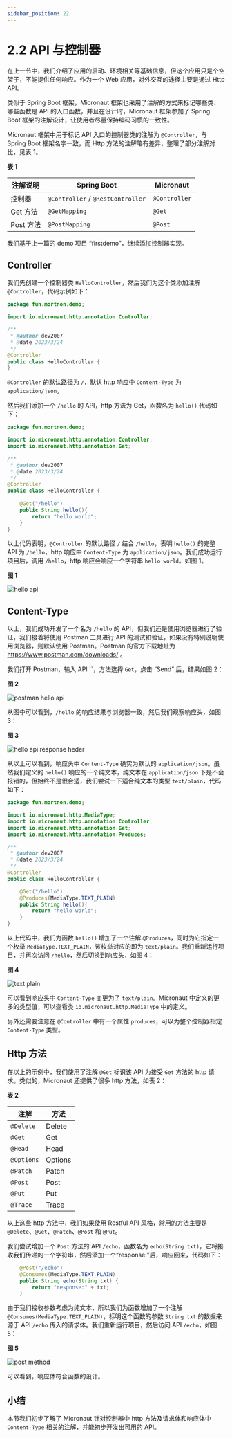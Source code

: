 ```yaml
---
sidebar_position: 22
---
```


# 2.2 API 与控制器

在上一节中，我们介绍了应用的启动、环境相关等基础信息，但这个应用只是个空架子，不能提供任何响应。作为一个 Web 应用，对外交互的途径主要是通过 Http API。

类似于 Spring Boot 框架，Micronaut 框架也采用了注解的方式来标记哪些类、哪些函数是 API 的入口函数，并且在设计时，Micronaut 框架参加了 Spring Boot 框架的注解设计，让使用者尽量保持编码习惯的一致性。

Micronaut 框架中用于标记 API 入口的控制器类的注解为 `@Controller`，与 Spring Boot 框架名字一致，而 Http 方法的注解略有差异，整理了部分注解对比，见表 1。

**表 1**

|注解说明|Spring Boot|Micronaut|
|--|--|--|
|控制器|`@Controller` / `@RestController`|`@Controller`|
|Get 方法|`@GetMapping`|`@Get`|
|Post 方法|`@PostMapping`|`@Post`|

我们基于上一篇的 demo 项目 “firstdemo”，继续添加控制器实现。

## Controller

我们先创建一个控制器类 `HelloController`，然后我们为这个类添加注解 `@Controller`，代码示例如下：

```java
package fun.mortnon.demo;

import io.micronaut.http.annotation.Controller;

/**
 * @author dev2007
 * @date 2023/3/24
 */
@Controller
public class HelloController {
}
```

`@Controller` 的默认路径为 `/`，默认 http 响应中 `Content-Type` 为 `application/json`。

然后我们添加一个 `/hello` 的 API，http 方法为 Get，函数名为 `hello()` 代码如下：

```java
package fun.mortnon.demo;

import io.micronaut.http.annotation.Controller;
import io.micronaut.http.annotation.Get;

/**
 * @author dev2007
 * @date 2023/3/24
 */
@Controller
public class HelloController {
    
    @Get("/hello")
    public String hello(){
        return "hello world";
    }
}
```

以上代码表明，`@Controller` 的默认路径 `/` 结合 `/hello`，表明 `hello()` 的完整 API 为 `/hello`，http 响应中 `Content-Type` 为 `application/json`。我们成功运行项目后，调用 `/hello`，http 响应会响应一个字符串 `hello world`。如图 1。

**图 1**

![hello api](./_img/2/2.1/hello.png)

## Content-Type

以上，我们成功开发了一个名为 `/hello` 的 API，但我们还是使用浏览器进行了验证，我们接着将使用 Postman 工具进行 API 的测试和验证，如果没有特别说明使用浏览器，则默认使用 Postman。Postman 的官方下载地址为 https://www.postman.com/downloads/ 。

我们打开 Postman，输入 API ``，方法选择 `Get`，点击 “Send” 后，结果如图 2：

**图 2**

![postman hello api](./_img/2/2.1/postman_hello.png)

从图中可以看到，`/hello` 的响应结果与浏览器一致，然后我们观察响应头，如图 3：

**图 3**

![hello api response heder](./_img/2/2.1/response_header.png)

从以上可以看到，响应头中 `Content-Type` 确实为默认的 `application/json`。虽然我们定义的 `hello()` 响应的一个纯文本，纯文本在 `application/json` 下是不会报错的，但始终不是很合适，我们尝试一下适合纯文本的类型 `text/plain`，代码如下：

```java
package fun.mortnon.demo;

import io.micronaut.http.MediaType;
import io.micronaut.http.annotation.Controller;
import io.micronaut.http.annotation.Get;
import io.micronaut.http.annotation.Produces;

/**
 * @author dev2007
 * @date 2023/3/24
 */
@Controller
public class HelloController {

    @Get("/hello")
    @Produces(MediaType.TEXT_PLAIN)
    public String hello(){
        return "hello world";
    }
}
```

以上代码中，我们为函数 `hello()` 增加了一个注解 `@Produces`，同时为它指定一个枚举 `MediaType.TEXT_PLAIN`，该枚举对应的即为 `text/plain`。我们重新运行项目，并再次访问 `/hello`，然后切换到响应头，如图 4：

**图 4**

![text plain](./_img/2/2.1/text_plain.png)

可以看到响应头中 `Content-Type` 变更为了 `text/plain`。Micronaut 中定义的更多的类型值，可以查看类 `io.micronaut.http.MediaType` 中的定义。

另外还需要注意在 `@Controller` 中有一个属性 `produces`，可以为整个控制器指定 `Content-Type` 类型。

## Http 方法

在以上的示例中，我们使用了注解 `@Get` 标识该 API 为接受 `Get` 方法的 http 请求。类似的，Micronaut 还提供了很多 http 方法，如表 2：

**表 2**

|注解|方法|
|--|--|
|`@Delete`|Delete|
|`@Get`|Get|
|`@Head`|Head|
|`@Options`|Options|
|`@Patch`|Patch|
|`@Post`|Post|
|`@Put`|Put|
|`@Trace`|Trace|

以上这些 http 方法中，我们如果使用 Restful API 风格，常用的方法主要是 `@Delete`、`@Get`、`@Patch`、`@Post` 和 `@Put`。

我们尝试增加一个 `Post` 方法的 API `/echo`，函数名为 `echo(String txt)`，它将接收我们传递的一个字符串，然后添加一个“response:”后，响应回来，代码如下：

```java
    @Post("/echo")
    @Consumes(MediaType.TEXT_PLAIN)
    public String echo(String txt) {
        return "response:" + txt;
    }
```

由于我们接收参数考虑为纯文本，所以我们为函数增加了一个注解 `@Consumes(MediaType.TEXT_PLAIN)`，标明这个函数的参数 `String txt` 的数据来源于 API `/echo` 传入的请求体。我们重新运行项目，然后访问 API `/echo`，如图 5：

**图 5**

![post method](./_img/2/2.1/echo.png)

可以看到，响应体符合函数的设计。

## 小结

本节我们初步了解了 Micronaut 针对控制器中 http 方法及请求体和响应体中 `Content-Type` 相关的注解，并能初步开发出可用的 API。

